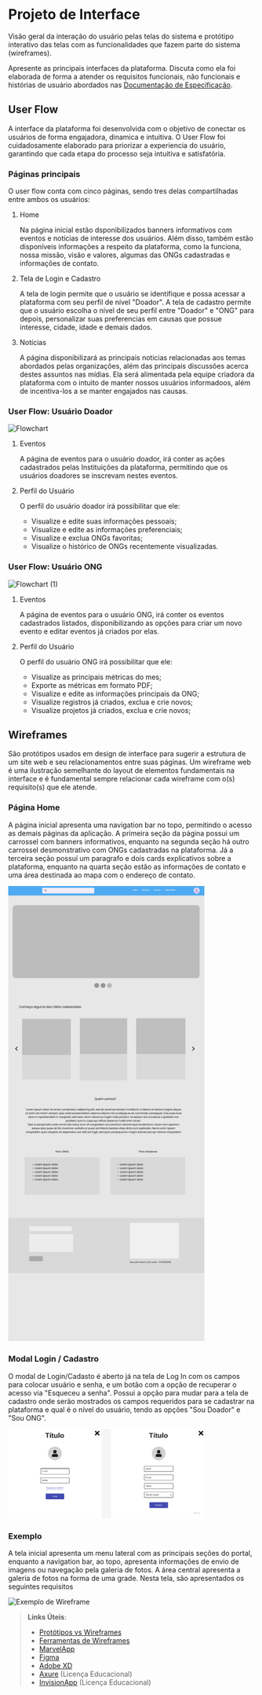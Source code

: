 
# Projeto de Interface

Visão geral da interação do usuário pelas telas do sistema e protótipo interativo das telas com as funcionalidades que fazem parte do sistema (wireframes).

 Apresente as principais interfaces da plataforma. Discuta como ela foi elaborada de forma a atender os requisitos funcionais, não funcionais e histórias de usuário abordados nas <a href="2-Especificação do Projeto.md"> Documentação de Especificação</a>.

## User Flow

A interface da plataforma foi desenvolvida com o objetivo de conectar os usuários de forma engajadora, dinamica e intuitiva. O User Flow foi cuidadosamente elaborado para priorizar a experiencia do usuário, garantindo que cada etapa do processo seja intuitiva e satisfatória.

### Páginas principais
O user flow conta com cinco páginas, sendo tres delas compartilhadas entre ambos os usuários:

1. Home
  
   Na página inicial estão dsponibilizados banners informativos com eventos e notícias de interesse dos usuários. Além disso, também estão disponíveis informações a respeito da plataforma, como la funciona, nossa missão, visão e valores, algumas das ONGs cadastradas e informações de contato. 

2. Tela de Login e Cadastro
   
   A tela de login permite que o usuário se identifique e possa acessar a plataforma com seu perfil de nível "Doador".
   A tela de cadastro permite que o usuário escolha o nível de seu perfil entre "Doador" e "ONG" para depois, personalizar suas preferencias em causas que possue interesse, cidade, idade e demais dados.

3. Notícias
   
   A página disponibilizará as principais noticias relacionadas aos temas abordados pelas organizações, além das principais discussões acerca destes assuntos nas mídias. Ela será alimentada pela equipe criadora da plataforma com o intuito de manter nossos usuários informadoos, além de incentiva-los a se manter engajados nas causas.

### User Flow: Usuário Doador

![Flowchart](https://github.com/user-attachments/assets/b49b4eef-4f79-4410-9d7e-dcf124695051)

1. Eventos
   
   A página de eventos para o usuário doador, irá conter as ações cadastrados pelas Instituições da plataforma, permitindo que os usuários doadores se inscrevam nestes eventos. 

2. Perfil do Usuário
   
    O perfil do usuário doador irá possibilitar que ele:
    - Visualize e edite suas informações pessoais;
    - Visualize e edite as informações preferenciais;
    - Visualize e exclua ONGs favoritas;
    - Visualize o histórico de ONGs recentemente visualizadas.


### User Flow: Usuário ONG

![Flowchart (1)](https://github.com/user-attachments/assets/aceb0969-c2cd-49ac-a51b-28e2ce4c8d83)

1. Eventos

   A página de eventos para o usuário ONG, irá conter os eventos cadastrados listados, disponibilizando as opções para criar um novo evento e editar eventos já criados por elas.
   
3. Perfil do Usuário

   O perfil do usuário ONG irá possibilitar que ele:
   - Visualize as principais métricas do mes;
   - Exporte as métricas em formato PDF;
   - Visualize e edite as informações principais da ONG;
   - Visualize registros já criados, exclua e crie novos;
   - Visualize projetos já criados, exclua e crie novos;


## Wireframes

São protótipos usados em design de interface para sugerir a estrutura de um site web e seu relacionamentos entre suas páginas. Um wireframe web é uma ilustração semelhante do layout de elementos fundamentais na interface e é fundamental sempre relacionar cada wireframe com o(s) requisito(s) que ele atende.

### Página Home

A página inicial apresenta uma navigation bar no topo, permitindo o acesso as demais páginas da aplicação. A primeira seção da página possui um carrossel com banners informativos, enquanto na segunda seção há outro carrossel desmonstrativo com ONGs cadastradas na plataforma. Já a terceira seção possuí um paragrafo e dois cards explicativos sobre a plataforma, enquanto na quarta seção estão as informações de contato e uma área destinada ao mapa com o endereço de contato.

<img src="./img/img_docs/wireframe_home.png" alt="home" width="400"/>

### Modal Login / Cadastro

O modal de Login/Cadasto é aberto já na tela de Log In com os campos para colocar usuário e senha, e um botão com a opção de recuperar o acesso via "Esqueceu a senha". Possui a opção para mudar para a tela de cadastro onde serão mostrados os campos requeridos para se cadastrar na plataforma e qual é o nível do usuário, tendo as opções "Sou Doador" e "Sou ONG".

<img src="./img/img_docs/wireframe_login_cadastro.png" alt="home" width="400"/>


### Exemplo

A tela inicial apresenta um menu lateral com as principais seções do portal, enquanto a navigation bar, ao topo, apresenta informações de envio de imagens ou navegação pela galeria de fotos. A área central apresenta a galeria de fotos na forma de uma grade. Nesta tela, são apresentados os seguintes requisitos

![Exemplo de Wireframe](img/wireframe-example.png)

 
> **Links Úteis**:
> - [Protótipos vs Wireframes](https://www.nngroup.com/videos/prototypes-vs-wireframes-ux-projects/)
> - [Ferramentas de Wireframes](https://rockcontent.com/blog/wireframes/)
> - [MarvelApp](https://marvelapp.com/developers/documentation/tutorials/)
> - [Figma](https://www.figma.com/)
> - [Adobe XD](https://www.adobe.com/br/products/xd.html#scroll)
> - [Axure](https://www.axure.com/edu) (Licença Educacional)
> - [InvisionApp](https://www.invisionapp.com/) (Licença Educacional)
